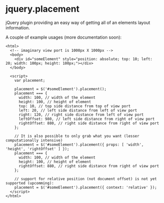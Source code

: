 jquery.placement
================

jQuery plugin providing an easy way of getting all of an elements layout information.

A couple of example usages (more documentation soon):

    <html>
      <!-- imaginary view port is 1000px X 1000px -->
      <body>
        <div id="someElement" style="position: absolute; top: 10; left: 20; width: 100px; height: 100px;"></div>
      </body>

      <script>
        var placement;

        placement = $('#someElement').placement();
        placement === {
          width: 100, // width of the element
          height: 100, // height of element
          top: 10, // top side distance from top of view port
          left: 20, // left side distance from left of view port
          right: 120, // right side distance from left of view port
          leftOffset: 980, // left side distance from right of view port
          rightOffset: 880, // right side distance from right of view port
        };

        // It is also possible to only grab what you want (lesser computationally intensive)
        placement = $('#someElement').placement({ props: [ 'width', 'height', 'rightOffset' ] });
        placement === {
          width: 100, // width of the element
          height: 100, // height of element
          rightOffset: 880, // right side distance from right of view port
        };

        // support for relative position (not document offset) is not yet supported (upcomming):
        placement = $('#someElement').placement({ context: 'relative' });
      </script>
    </html>